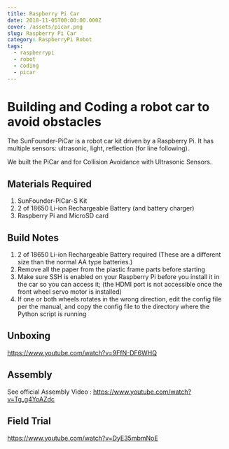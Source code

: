 ```yaml
---
title: Raspberry Pi Car
date: 2018-11-05T00:00:00.000Z
cover: /assets/picar.png
slug: Raspberry Pi Car
category: RaspberryPi Robot
tags:
  - raspberrypi
  - robot
  - coding
  - picar
---
```

# Building and Coding a robot car to avoid obstacles

The  SunFounder-PiCar is a robot car kit driven by a Raspberry Pi. It has multiple sensors: ultrasonic, light, reflection (for line following).

We built the PiCar and for Collision Avoidance with Ultrasonic Sensors.



## Materials Required

1. SunFounder-PiCar-S Kit
2. 2 of 18650 Li-ion Rechargeable Battery (and battery charger)
3. Raspberry Pi and MicroSD card

## Build Notes

1. 2 of 18650 Li-ion Rechargeable Battery required (These are a different size than the normal AA type batteries.)
2. Remove all the paper from the plastic frame parts before starting
3. Make sure SSH is enabled on your Raspberry Pi before you install it in the car so you can access it; (the HDMI port is not accessible once the front wheel servo motor is installed)
4. If one or both wheels rotates in the wrong direction, edit the config file per the manual, and copy the config file to the directory where the Python script is running

## Unboxing

https://www.youtube.com/watch?v=9FfN-DF6WHQ

## Assembly

See official Assembly Video : https://www.youtube.com/watch?v=Tg_g4YoAZdc

## Field Trial

https://www.youtube.com/watch?v=DyE35mbmNoE
